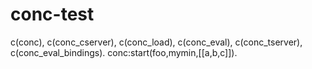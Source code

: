 conc-test
=========

c(conc), c(conc_cserver), c(conc_load), c(conc_eval), c(conc_tserver), c(conc_eval_bindings).
conc:start(foo,mymin,[[a,b,c]]).
